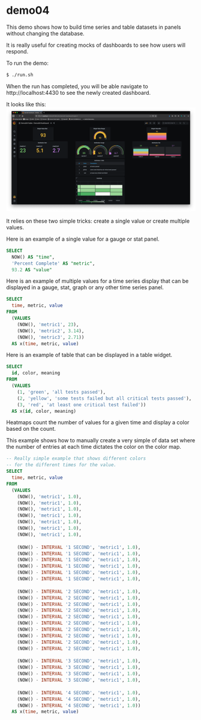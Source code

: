 # demo04
This demo shows how to build time series and table datasets in panels
without changing the database.

It is really useful for creating mocks of dashboards to see how users
will respond.

To run the demo:
```bash
$ ./run.sh
```

When the run has completed, you will be able navigate to
http://localhost:4430 to see the newly created dashboard.

It looks like this:
!['demo04'](/img/demo04.png)

It relies on these two simple tricks: create a single value or create
multiple values.

Here is an example of a single value for a gauge or stat panel.
```sql
SELECT
  NOW() AS "time",
  'Percent Complete' AS "metric",
  93.2 AS "value"
```

Here is an example of multiple values for a time series display that
can be displayed in a gauge, stat, graph or any other time series
panel.
```sql
SELECT
  time, metric, value
FROM
  (VALUES
    (NOW(), 'metric1', 23),
    (NOW(), 'metric2', 3.14),
    (NOW(), 'metric3', 2.71))
  AS x(time, metric, value)
```

Here is an example of table that can be displayed in a table
widget.
```sql
SELECT
  id, color, meaning
FROM
  (VALUES
    (1, 'green', 'all tests passed'),
    (2, 'yellow', 'some tests failed but all critical tests passed'),
    (3, 'red', 'at least one critical test failed'))
  AS x(id, color, meaning)
```

Heatmaps count the number of values for a given time and display
a color based on the count.

This example shows how to manually create a very simple of data set
where the number of entries at each time dictates the color on the
color map.
```sql
-- Really simple example that shows different colors
-- for the different times for the value.
SELECT
  time, metric, value
FROM
  (VALUES
    (NOW(), 'metric1', 1.0),
    (NOW(), 'metric1', 1.0),
    (NOW(), 'metric1', 1.0),
    (NOW(), 'metric1', 1.0),
    (NOW(), 'metric1', 1.0),
    (NOW(), 'metric1', 1.0),
    (NOW(), 'metric1', 1.0),

    (NOW() - INTERVAL '1 SECOND', 'metric1', 1.0),
    (NOW() - INTERVAL '1 SECOND', 'metric1', 1.0),
    (NOW() - INTERVAL '1 SECOND', 'metric1', 1.0),
    (NOW() - INTERVAL '1 SECOND', 'metric1', 1.0),
    (NOW() - INTERVAL '1 SECOND', 'metric1', 1.0),
    (NOW() - INTERVAL '1 SECOND', 'metric1', 1.0),

    (NOW() - INTERVAL '2 SECOND', 'metric1', 1.0),
    (NOW() - INTERVAL '2 SECOND', 'metric1', 1.0),
    (NOW() - INTERVAL '2 SECOND', 'metric1', 1.0),
    (NOW() - INTERVAL '2 SECOND', 'metric1', 1.0),
    (NOW() - INTERVAL '2 SECOND', 'metric1', 1.0),
    (NOW() - INTERVAL '2 SECOND', 'metric1', 1.0),
    (NOW() - INTERVAL '2 SECOND', 'metric1', 1.0),
    (NOW() - INTERVAL '2 SECOND', 'metric1', 1.0),
    (NOW() - INTERVAL '2 SECOND', 'metric1', 1.0),
    (NOW() - INTERVAL '2 SECOND', 'metric1', 1.0),

    (NOW() - INTERVAL '3 SECOND', 'metric1', 1.0),
    (NOW() - INTERVAL '3 SECOND', 'metric1', 1.0),
    (NOW() - INTERVAL '3 SECOND', 'metric1', 1.0),
    (NOW() - INTERVAL '3 SECOND', 'metric1', 1.0),

    (NOW() - INTERVAL '4 SECOND', 'metric1', 1.0),
    (NOW() - INTERVAL '4 SECOND', 'metric1', 1.0),
    (NOW() - INTERVAL '4 SECOND', 'metric1', 1.0))
  AS x(time, metric, value)
```
